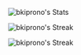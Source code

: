 ![bkiprono's Stats](https://github-readme-stats.vercel.app/api?username=bkiprono&theme=vue-dark&show_icons=true&hide_border=true&count_private=true)


![bkiprono's Streak](https://github-readme-streak-stats.herokuapp.com/?user=bkiprono&theme=vue-dark&hide_border=true)

![bkiprono's Streak](https://github-readme-streak-stats.herokuapp.com/?user=bkiprono&theme=vue-dark&hide_border=true)